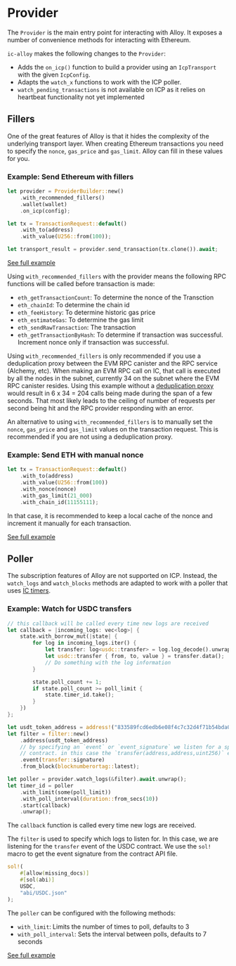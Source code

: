 # Provider

The `Provider` is the main entry point for interacting with Alloy. It exposes a number of convenience methods for interacting with Ethereum.

`ic-alloy` makes the following changes to the `Provider`:
- Adds the `on_icp()` function to build a provider using an `IcpTransport` with the given `IcpConfig`.
- Adapts the `watch_x` functions to work with the ICP poller.
- `watch_pending_transactions` is not available on ICP as it relies on heartbeat functionality not yet implemented

## Fillers

One of the great features of Alloy is that it hides the complexity of the underlying transport layer. When creating Ethereum transactions you need to specify the `nonce`, `gas_price` and `gas_limit`. Alloy can fill in these values for you.

### Example: Send Ethereum with fillers

```rust
let provider = ProviderBuilder::new()
    .with_recommended_fillers()
    .wallet(wallet)
    .on_icp(config);

let tx = TransactionRequest::default()
    .with_to(address)
    .with_value(U256::from(100));

let transport_result = provider.send_transaction(tx.clone()).await;
```
[See full example](https://github.com/ic-alloy/ic-alloy-toolkit/blob/main/src/backend/src/service/send_eth_with_fillers.rs)


Using `with_recommended_fillers` with the provider means the following RPC functions will be called before transaction is made:
- `eth_getTransactionCount`: To determine the nonce of the Transction
- `eth_chainId`: To determine the chain id
- `eth_feeHistory`: To determine historic gas price
- `eth_estimateGas`: To determine the gas limit
- `eth_sendRawTransaction`: The transaction
- `eth_getTransactionByHash`: To determine if transaction was successful. Increment nonce only if transaction was successful.

Using `with_recommended_fillers` is only recommended if you use a deduplication proxy between
the EVM RPC canister and the RPC service (Alchemy, etc). When making an EVM RPC call on IC,
that call is executed by all the nodes in the subnet, currently 34 on the subnet where the
EVM RPC canister resides. Using this example without a [deduplication proxy](https://github.com/ic-alloy/ic-alloy-evm-rpc-proxy) would result in 6 x 34 = 204 calls being made during the span of a few seconds. That most likely leads to the
ceiling of number of requests per second being hit and the RPC provider responding with an
error.

An alternative to using `with_recommended_fillers` is to manually set the `nonce`, `gas_price` and `gas_limit` values on the transaction request. This is recommended if you are not using a deduplication proxy.

### Example: Send ETH with manual nonce

```rust
let tx = TransactionRequest::default()
    .with_to(address)
    .with_value(U256::from(100))
    .with_nonce(nonce)
    .with_gas_limit(21_000)
    .with_chain_id(11155111);
```

In that case, it is recommended to keep a local cache of the nonce and increment it manually for each transaction.

[See full example](https://github.com/ic-alloy/ic-alloy-toolkit/blob/main/src/backend/src/service/send_eth.rs)

## Poller

The subscription features of Alloy are not supported on ICP. Instead, the `watch_logs` and `watch_blocks` methods are adapted to work with a poller that uses [IC timers](https://internetcomputer.org/docs/current/references/samples/rust/periodic_tasks/).

### Example: Watch for USDC transfers

```rust
// this callback will be called every time new logs are received
let callback = |incoming_logs: vec<log>| {
    state.with_borrow_mut(|state| {
        for log in incoming_logs.iter() {
            let transfer: log<usdc::transfer> = log.log_decode().unwrap();
            let usdc::transfer { from, to, value } = transfer.data();
            // Do something with the log information
        }

        state.poll_count += 1;
        if state.poll_count >= poll_limit {
            state.timer_id.take();
        }
    })
};

let usdt_token_address = address!("833589fcd6edb6e08f4c7c32d4f71b54bda02913");
let filter = filter::new()
    .address(usdt_token_address)
    // by specifying an `event` or `event_signature` we listen for a specific event of the
    // contract. in this case the `transfer(address,address,uint256)` event.
    .event(transfer::signature)
    .from_block(blocknumberortag::latest);

let poller = provider.watch_logs(&filter).await.unwrap();
let timer_id = poller
    .with_limit(some(poll_limit))
    .with_poll_interval(duration::from_secs(10))
    .start(callback)
    .unwrap();
```

The `callback` function is called every time new logs are received.

The `filter` is used to specify which logs to listen for. In this case, we are listening for the `transfer` event of the USDC contract. We use the `sol!` macro to get the event signature from the contract API file.

```rust
sol!(
    #[allow(missing_docs)]
    #[sol(abi)]
    USDC,
    "abi/USDC.json"
);
```

The `poller` can be configured with the following methods:
- `with_limit`: Limits the number of times to poll, defaults to 3
- `with_poll_interval`: Sets the interval between polls, defaults to 7 seconds


[See full example](https://github.com/ic-alloy/ic-alloy-toolkit/blob/main/src/backend/src/service/watch_usdc_transfer.rs)
